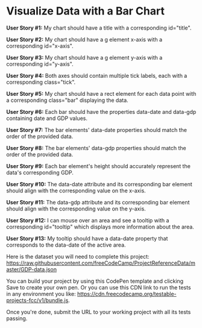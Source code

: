# Visualize Data with a Bar Chart

<b>User Story #1:</b> My chart should have a title with a corresponding id="title".

<b>User Story #2:</b> My chart should have a g element x-axis with a corresponding id="x-axis".

<b>User Story #3:</b> My chart should have a g element y-axis with a corresponding id="y-axis".

<b>User Story #4:</b> Both axes should contain multiple tick labels, each with a corresponding class="tick".

<b>User Story #5:</b> My chart should have a rect element for each data point with a corresponding class="bar" displaying the data.

<b>User Story #6:</b> Each bar should have the properties data-date and data-gdp containing date and GDP values.

<b>User Story #7:</b> The bar elements' data-date properties should match the order of the provided data.

<b>User Story #8:</b> The bar elements' data-gdp properties should match the order of the provided data.

<b>User Story #9:</b> Each bar element's height should accurately represent the data's corresponding GDP.

<b>User Story #10:</b> The data-date attribute and its corresponding bar element should align with the corresponding value on the x-axis.

<b>User Story #11:</b> The data-gdp attribute and its corresponding bar element should align with the corresponding value on the y-axis.

<b>User Story #12:</b> I can mouse over an area and see a tooltip with a corresponding id="tooltip" which displays more information about the area.

<b>User Story #13:</b> My tooltip should have a data-date property that corresponds to the data-date of the active area.

Here is the dataset you will need to complete this project: https://raw.githubusercontent.com/freeCodeCamp/ProjectReferenceData/master/GDP-data.json

You can build your project by using this CodePen template and clicking Save to create your own pen. Or you can use this CDN link to run the tests in any environment you like: https://cdn.freecodecamp.org/testable-projects-fcc/v1/bundle.js.

Once you're done, submit the URL to your working project with all its tests passing.